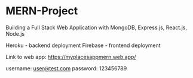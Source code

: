 # MERN-Project

Building a Full Stack Web Application with MongoDB, Express.js, React.js, Node.js

Heroku - backend deployment
Firebase - frontend deployment

Link to web app:
https://myplacesappmern.web.app/

username: user@test.com
password: 123456789

